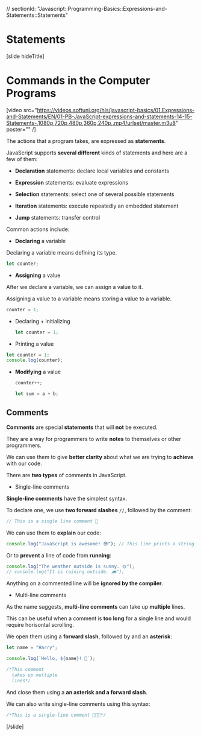 // sectionId: "Javascript::Programming-Basics::Expressions-and-Statements::Statements"

# Statements

[slide hideTitle]
# Commands in the Computer Programs

[video src="https://videos.softuni.org/hls/javascript-basics/01.Expressions-and-Statements/EN/01-PB-JavaScript-expressions-and-statements-14-15-Statements-,1080p,720p,480p,360p,240p,.mp4/urlset/master.m3u8" poster="" /]

The actions that a program takes, are expressed as **statements**.

JavaScript supports **several different** kinds of statements and here are a few of them:

* **Declaration** statements: declare local variables and constants

* **Expression** statements: evaluate expressions

* **Selection** statements: select one of several possible statements

* **Iteration** statements: execute repeatedly an embedded statement

* **Jump** statements: transfer control
  
Common actions include:

-  **Declaring** a variable

  Declaring a variable means defining its type.

```js
let counter;
```

-  **Assigning** a value

After we declare a variable, we can assign a value to it.
  
Assigning a value to a variable means storing a value to a variable.

  ```js
  counter = 1;
  ```

- Declaring \+ initializing

  ```js
  let counter = 1;
  ```

- Printing a value

```js live
let counter = 1;
console.log(counter);
```

- **Modifying** a value

  ```js
  counter++;
  ```
  
  ```js
  let sum = a + b;
  ```

## Comments

**Comments** are special **statements** that will **not** be executed.

They are a way for programmers to write **notes** to themselves or other programmers.

We can use them to give **better clarity** about what we are trying to **achieve** with our code.

There are **two types** of comments in JavaScript.

- Single-line comments

**Single-line comments** have the simplest syntax.

To declare one, we use **two forward slashes** `//`, followed by the comment:

```js
// This is a single line comment 💬
```

We can use them to **explain** our code:

```js
console.log("JavaScript is awesome! 😎"); // This line prints a string to the console
```

Or to **prevent** a line of code from **running**:

```js
console.log("The weather outside is sunny. 🌞"); 
// console.log("It is raining outside. 🌧");
```

Anything on a commented line will be **ignored by the compiler**.

- Multi-line comments

As the name suggests, **multi-line comments** can take up **multiple** lines.

This can be useful when a comment is **too long** for a single line and would require horisontal scrolling.

We open them using a **forward slash**, followed by and an **asterisk**:

```js
let name = "Harry";

console.log(`Hello, ${name}! 🙋`);

/*This comment 
  takes up multiple 
  lines*/
```

And close them using a **an asterisk and a forward slash**.

We can also write single-line comments using this syntax:

```js
/*This is a single-line comment 👨🏼‍💻*/
```
  
[/slide]
